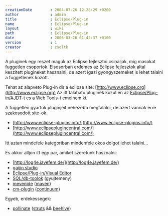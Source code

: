 ```yaml
---
creationDate        : 2004-07-26 12:28:29 +0200 
author              : admin 
title               : Eclipse/Plug-in 
name                : Eclipse/Plug-in 
layout              : wiki 
path                : Eclipse/Plug-in 
date                : 2006-03-26 01:42:37 +0100 
version             : 1 
creator             : zsoltk 
---
```

A pluginek egy reszet maguk az Eclipse fejlesztoi csinaljak, mig masokat fuggetlen csoportok. Elsosorban erdemes az Eclipse fejlesztok altal keszitett plugineket hasznalni, de azert igazi gyongyszemeket is lehet talalni a fuggetlenek kozott.

Tehat az alapveto Plug-in dir a eclipse site: [http://www.eclipse.org](http://www.eclipse.org)
Az itt talahato pluginek kozul en az [Eclipse/Plug-in/AJDT](../Missing.html)-t es a Web Tools-t emelnem ki.

A fuggetlen gyartok pluginjeit nehezebb megtalalni, de azert vannak erre szakosodott site-ok.

*   [http://www.eclipse-plugins.info/](http://www.eclipse-plugins.info/)
*   [http://www.eclipseplugincentral.com/](http://www.eclipseplugincentral.com/)

Itt aztan mindefele kategoriban mindenfele okos dolgot lehet talalni...

Es akkor alljon itt egy par, amiket szeretunk hasznalni:

*   [http://log4e.jayefem.de/](http://log4e.jayefem.de/)
*   [gaijin studio](../Gaijin%20Studio.html)
*   [Eclipse/Plug-in/Visual Editor](../Eclipse/Plug-in/Visual%20Editor.html)
*   [SQL/db-toolok](../SQL/DB-Toolok.html) (gyujtemeny)
*   [mevenide](../mevenide.html) ([maven](../maven.html))
*   [cm-plugin](../cm-plugin.html) ([continuum](../continuum.html))

Egyeb, erdekessegek:

*   [pollinate](../pollinate.html) ([struts](../struts.html) && [beehive](../beehive.html))





